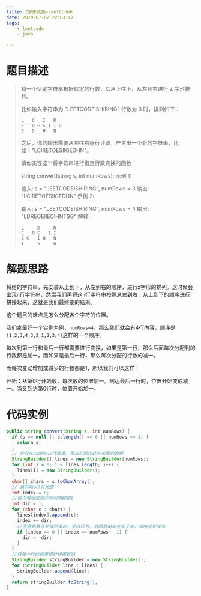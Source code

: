 ```yaml
---
title: Z字形变换—LeetCode6
date: 2020-07-02 22:03:47
tags: 
	- leetcode
	- java

---
```


# 题目描述

> 将一个给定字符串根据给定的行数，以从上往下、从左到右进行 Z 字形排列。
>
> 比如输入字符串为 "LEETCODEISHIRING" 行数为 3 时，排列如下：
>
> ```
> L   C   I   R
> E T O E S I I G
> E   D   H   N
> ```
>
> 之后，你的输出需要从左往右逐行读取，产生出一个新的字符串，比如："LCIRETOESIIGEDHN"。
>
> 请你实现这个将字符串进行指定行数变换的函数：
>
> string convert(string s, int numRows);
> 示例 1:
>
> 输入: s = "LEETCODEISHIRING", numRows = 3
> 输出: "LCIRETOESIIGEDHN"
> 示例 2:
>
> 输入: s = "LEETCODEISHIRING", numRows = 4
> 输出: "LDREOEIIECIHNTSG"
> 解释:
>
> ```
> L     D     R
> E   O E   I I
> E C   I H   N
> T     S     G
> ```

<!--more-->

# 解题思路

将给的字符串，先安装从上到下，从左到右的顺序，进行z字形的排列。这时候会出现`n`行字符串，然后我们再将这`n`行字符串按照从左到右，从上到下的顺序进行拼接起来，这就是我们最终要的结果。

这个题目的难点是怎么分配各个字符的位置。

我们拿最好一个实例为例，`numRows=4`，那么我们就会有4行内容，顺序是`(1,2,3,4,3,2,1,2,3,4)`这样的一个顺序。

每次到第一行和最后一行都需要进行变换，如果是第一行，那么后面每次分配到的行数都是加一，而如果是最后一行，那么每次分配的行数的减一。

而每次变动增加或减少的行数都是1，所以我们可以这样：

开始：从第0行开始放，每次放的位置加一。到达最后一行时，位置开始变成减一。当又到达第0行时，位置开始加一。

# 代码实例

```java
public String convert(String s, int numRows) {
  if (s == null || s.length() == 0 || numRows == 1) {
    return s;
  }
  // 会存在numRows行数据，所以初始化这些长度的数组
  StringBuilder[] lines = new StringBuilder[numRows];
  for (int i = 0; i < lines.length; i++) {
    lines[i] = new StringBuilder();
  }
  char[] chars = s.toCharArray();
  // 最开始从0开始放
  int index = 0;
  //每次增加或减少的间隔都是1
  int dir = 1;
  for (char c : chars) {
    lines[index].append(c);
    index += dir;
    //当遇到最开始或结束时，更改符号，后面就由加变成了减，或由减变成加
    if (index == 0 || index == numRows - 1) {
      dir = -dir;
    }
  }
  //将每一行的结果进行拼接返回
  StringBuilder stringBuilder = new StringBuilder();
  for (StringBuilder line : lines) {
    stringBuilder.append(line);
  }
  return stringBuilder.toString();
}
```

